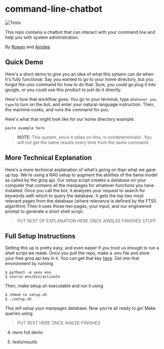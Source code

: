 # command-line-chatbot

![Tests](https://github.com/RowanGray472/cs181hw1/actions/workflows/tests.yml/badge.svg)
 
This repo contains a chatbot that can interact with your command line and help you with system administration.

By [Rowan](https://github.com/RowanGray472) and [Ainslee](https://github.com/ains-arch)


## Quick Demo

Here's a short demo to give you an idea of what this sytsem can do when it's fully functional.
Say you wanted to go to your home directory, but you forgot the unix command for how to do that.
Sure, you *could* go plug it into google, or you could use this product to just do it directly.

Here's how that workflow goes.
You go to your terminal, type `whatever you type` to turn on the bot, and enter your natural-language instruction.
Then, the machine cooks, and runs the command for you.

Here's what that might look like for our home directory example.

```
paste example here
```

> **NOTE:**
> This system, since it relies on llms, is nondeterministic. 
> You *will not* get the same results every time from the same command. 


## More Technical Explanation

Here's a more technical explanation of what's going on than what we gave up top.
We're using a RAG setup to augment the abilities of the llama model as called by the groq api.
Our setup script creates a database on your computer that contains all the manpages for whatever functions you have installed.
Once you call the bot, it analyzes your request to search for keywords with which to query the database.
It gets the top two most relevant pages from the database (where relevance is defined by the FTS5 algorithm)
Then it uses those two pages, your input, and our engineered prompt to generate a short shell script.
> PUT REST OF EXPLANATION HERE ONCE AINSLEE FINISHES STUFF


## Full Setup Instructions

Setting this up is pretty easy, and even easier if you trust us enough to run a shell script we made.
Once you pull the repo, make a .env file and store your free groq api key in it.
You can get that key [here](https://console.groq.com/keys).
Get into that environment by running

```
$ python3 -m venv env
$ source env/bin/activate
```

Then, make setup.sh executable and run it using

```
$ chmod +x setup.sh
$ ./setup.sh
```

This will setup your manpages database.
Now you're all ready to go! Make queries using
> PUT REST HERE ONCE AINLEE FINISHES

4. more full demo



5. tests/results



